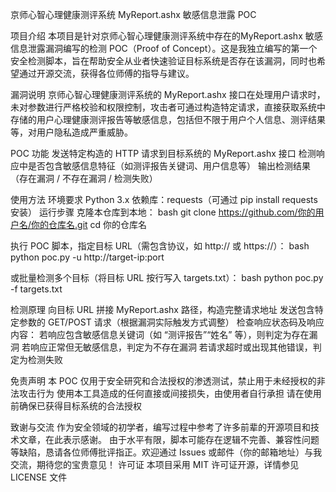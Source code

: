 京师心智心理健康测评系统 MyReport.ashx 敏感信息泄露 POC

项目介绍
本项目是针对京师心智心理健康测评系统中存在的MyReport.ashx 敏感信息泄露漏洞编写的检测 POC（Proof of Concept）。这是我独立编写的第一个安全检测脚本，旨在帮助安全从业者快速验证目标系统是否存在该漏洞，同时也希望通过开源交流，获得各位师傅的指导与建议。

漏洞说明
京师心智心理健康测评系统的 MyReport.ashx 接口在处理用户请求时，未对参数进行严格校验和权限控制，攻击者可通过构造特定请求，直接获取系统中存储的用户心理健康测评报告等敏感信息，包括但不限于用户个人信息、测评结果等，对用户隐私造成严重威胁。

POC 功能
发送特定构造的 HTTP 请求到目标系统的 MyReport.ashx 接口
检测响应中是否包含敏感信息特征（如测评报告关键词、用户信息等）
输出检测结果（存在漏洞 / 不存在漏洞 / 检测失败）

使用方法
环境要求
Python 3.x
依赖库：requests（可通过 pip install requests 安装）
运行步骤
克隆本仓库到本地：
bash
git clone https://github.com/你的用户名/你的仓库名.git
cd 你的仓库名

执行 POC 脚本，指定目标 URL（需包含协议，如 http:// 或 https://）：
bash
python poc.py -u http://target-ip:port

或批量检测多个目标（将目标 URL 按行写入 targets.txt）：
bash
python poc.py -f targets.txt

检测原理
向目标 URL 拼接 MyReport.ashx 路径，构造完整请求地址
发送包含特定参数的 GET/POST 请求（根据漏洞实际触发方式调整）
检查响应状态码及响应内容：
若响应包含敏感信息关键词（如 “测评报告”“姓名” 等），则判定为存在漏洞
若响应正常但无敏感信息，判定为不存在漏洞
若请求超时或出现其他错误，判定为检测失败

免责声明
本 POC 仅用于安全研究和合法授权的渗透测试，禁止用于未经授权的非法攻击行为
使用本工具造成的任何直接或间接损失，由使用者自行承担
请在使用前确保已获得目标系统的合法授权

致谢与交流
作为安全领域的初学者，编写过程中参考了许多前辈的开源项目和技术文章，在此表示感谢。
由于水平有限，脚本可能存在逻辑不完善、兼容性问题等缺陷，恳请各位师傅批评指正。欢迎通过 Issues 或邮件（你的邮箱地址）与我交流，期待您的宝贵意见！
许可证
本项目采用 MIT 许可证开源，详情参见 LICENSE 文件
